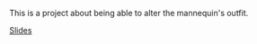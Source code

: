 This is a project about being able to alter the mannequin's outfit.

[Slides](CreativeCodingFinal.pdf)
